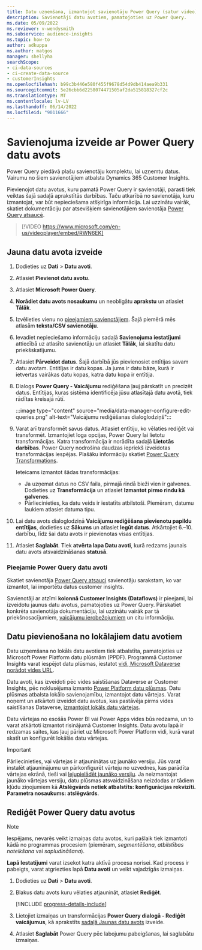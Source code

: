 ```yaml
---
title: Datu uzņemšana, izmantojot savienotāju Power Query (satur video)
description: Savienotāji datu avotiem, pamatojoties uz Power Query.
ms.date: 05/09/2022
ms.reviewer: v-wendysmith
ms.subservice: audience-insights
ms.topic: how-to
author: adkuppa
ms.author: matgos
manager: shellyha
searchScope:
- ci-data-sources
- ci-create-data-source
- customerInsights
ms.openlocfilehash: b99c3b446e580f455f9678d54d9db414aea9b331
ms.sourcegitcommit: 5e26cbb6d2258074471505af2da515818327cf2c
ms.translationtype: MT
ms.contentlocale: lv-LV
ms.lasthandoff: 06/14/2022
ms.locfileid: "9011666"
---
```

# <a name="connect-to-a-power-query-data-source"></a>Savienojuma izveide ar Power Query datu avots

Power Query piedāvā plašu savienotāju komplektu, lai uzņemtu datus. Vairumu no šiem savienotājiem atbalsta Dynamics 365 Customer Insights.

Pievienojot datu avotus, kuru pamatā Power Query ir savienotāji, parasti tiek veiktas šajā sadaļā aprakstītās darbības. Taču atkarībā no savienotāja, kuru izmantojat, var būt nepieciešama atšķirīga informācija. Lai uzzinātu vairāk, skatiet dokumentāciju par atsevišķiem savienotājiem savienotāja [Power Query atsaucē](/power-query/connectors/).

> [!VIDEO https://www.microsoft.com/en-us/videoplayer/embed/RWN6EK]

## <a name="create-a-new-data-source"></a>Jauna datu avota izveide

1. Dodieties uz **Dati** > **Datu avoti**.

1. Atlasiet **Pievienot datu avotu**.

1. Atlasiet **Microsoft Power Query**.

1. **Norādiet datu avots nosaukumu** un neobligātu **aprakstu** un atlasiet **Tālāk**.

1. Izvēlieties vienu no [pieejamiem savienotājiem](#available-power-query-data-sources). Šajā piemērā mēs atlasām **teksta/CSV savienotāju**.

1. Ievadiet nepieciešamo informāciju sadaļā **Savienojuma iestatījumi** attiecībā uz atlasīto savienotāju un atlasiet **Tālāk**, lai skatītu datu priekšskatījumu.

1. Atlasiet **Pārveidot datus**. Šajā darbībā jūs pievienosiet entītijas savam datu avotam. Entitījas ir datu kopas. Ja jums ir datu bāze, kurā ir ietvertas vairākas datu kopas, katra datu kopa ir entītija.

1. Dialogs **Power Query - Vaicājumu** rediģēšana ļauj pārskatīt un precizēt datus. Entītijas, kuras sistēma identificēja jūsu atlasītajā datu avotā, tiek rādītas kreisajā rūtī.

   :::image type="content" source="media/data-manager-configure-edit-queries.png" alt-text="Vaicājumu rediģēšanas dialoglodziņš":::

1. Varat arī transformēt savus datus. Atlasiet entītiju, ko vēlaties rediģēt vai transformēt. Izmantojiet loga opcijas, Power Query lai lietotu transformācijas. Katra transformācija ir norādīta sadaļā **Lietotās darbības**. Power Query nodrošina daudzas iepriekš izveidotas transformācijas iespējas. Plašāku informāciju skatiet [Power Query Transformations](/power-query/power-query-what-is-power-query#transformations).

   Ieteicams izmantot šādas transformācijas:

   - Ja uzņemat datus no CSV faila, pirmajā rindā bieži vien ir galvenes. Dodieties uz **Transformācija** un atlasiet **Izmantot pirmo rindu kā galvenes**.
   - Pārliecinieties, ka datu veids ir iestatīts atbilstoši. Piemēram, datumu laukiem atlasiet datuma tipu.

1. Lai datu avots dialoglodziņā **Vaicājumu rediģēšana pievienotu papildu entītijas**, dodieties uz **Sākums** un atlasiet **Iegūt datus**. Atkārtojiet 6.–10. darbību, līdz šai datu avots ir pievienotas visas entītijas.

1. Atlasiet **Saglabāt**. Tiek **atvērta lapa Datu avoti**, kurā redzams jaunais datu avots atsvaidzināšanas **statusā**.

### <a name="available-power-query-data-sources"></a>Pieejamie Power Query datu avoti

Skatiet savienotāja [Power Query atsauci](/power-query/connectors/) savienotāju sarakstam, ko var izmantot, lai importētu datus customer insights.

Savienotāji ar atzīmi **kolonnā Customer Insights (Dataflows)** ir pieejami, lai izveidotu jaunus datu avotus, pamatojoties uz Power Query. Pārskatiet konkrēta savienotāja dokumentāciju, lai uzzinātu vairāk par tā priekšnosacījumiem, [vaicājumu ierobežojumiem](/power-query/power-query-online-limits) un citu informāciju.

## <a name="add-data-from-on-premises-data-sources"></a>Datu pievienošana no lokālajiem datu avotiem

Datu uzņemšana no lokāls datu avotiem tiek atbalstīta, pamatojoties uz Microsoft Power Platform datu plūsmām (PPDF). Programmā Customer Insights varat iespējot datu plūsmas, iestatot [vidi, Microsoft Dataverse norādot vides URL](create-environment.md).

Datu avoti, kas izveidoti pēc vides saistīšanas Dataverse ar Customer Insights, pēc noklusējuma izmanto [Power Platform datu plūsmas](/power-query/dataflows/overview-dataflows-across-power-platform-dynamics-365). Datu plūsmas atbalsta lokālo savienojamību, izmantojot datu vārtejas. Varat noņemt un atkārtoti izveidot datu avotus, kas pastāvēja pirms vides saistīšanas Dataverse, [izmantojot lokāls datu vārtejas](/data-integration/gateway/service-gateway-app).

Datu vārtejas no esošās Power BI vai Power Apps vides būs redzama, un to varat atkārtoti izmantot risinājumā Customer Insights. Datu avotu lapā ir redzamas saites, kas ļauj pāriet uz Microsoft Power Platform vidi, kurā varat skatīt un konfigurēt lokālās datu vārtejas.

> [!IMPORTANT]
> Pārliecinieties, vai vārtejas ir atjauninātas uz jaunāko versiju. Jūs varat instalēt atjauninājumu un pārkonfigurēt vārteju no uzvednes, kas parādīta vārtejas ekrānā, tieši vai [lejupielādēt jaunāko versiju](https://powerapps.microsoft.com/downloads/). Ja neizmantojat jaunāko vārtejas versiju, datu plūsmas atsvaidzināšana neizdodas ar tādiem kļūdu ziņojumiem kā **Atslēgvārds netiek atbalstīts: konfigurācijas rekvizīti. Parametra nosaukums: atslēgvārds**.

## <a name="edit-power-query-data-sources"></a>Rediģēt Power Query datu avotus

> [!NOTE]
> Iespējams, nevarēs veikt izmaiņas datu avotos, kuri pašlaik tiek izmantoti kādā no programmas procesiem (piemēram, *segmentēšana*, *atbilstības noteikšana* vai *sapludināšana*).
>
> **Lapā Iestatījumi** varat izsekot katra aktīvā procesa norisei. Kad process ir pabeigts, varat atgriezties lapā **Datu avoti** un veikt vajadzīgās izmaiņas.

1. Dodieties uz **Dati** > **Datu avoti**.

1. Blakus datu avots kuru vēlaties atjaunināt, atlasiet **Rediģēt**.

   [!INCLUDE [progress-details-include](includes/progress-details-pane.md)]

1. Lietojiet izmaiņas un transformācijas **Power Query dialogā - Rediģēt vaicājumus**, kā aprakstīts [sadaļā Jaunas datu avots](#create-a-new-data-source) izveide.

1. Atlasiet **Saglabāt** Power Query pēc labojumu pabeigšanas, lai saglabātu izmaiņas.
